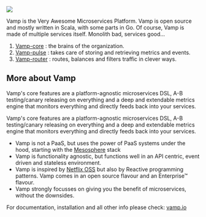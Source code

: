 ![](http://vamp.io/img/vamp_logo_blue.svg)

Vamp is the Very Awesome Microservices Platform. Vamp is open source and mostly written in Scala, with some
parts in Go. Of course, Vamp is made of multiple services itself. Monolith bad, services good...

1. [Vamp-core](https://github.com/magneticio/vamp-core) : the brains of the organization.
2. [Vamp-pulse](https://github.com/magneticio/vamp-pulse) : takes care of storing and retrieving metrics and events.
3. [Vamp-router](https://github.com/magneticio/vamp-router) : routes, balances and filters traffic in clever ways.

## More about Vamp

Vamp's core features are a platform-agnostic microservices DSL, A-B testing/canary releasing on everything and a deep and extendable metrics engine that monitors everything and directly feeds back into your services.

Vamp's core features are a platform-agnostic microservices DSL, A-B testing/canary releasing on everything
and a deep and extendable metrics engine that monitors everything and directly feeds back into your services.

* Vamp is not a PaaS, but uses the power of PaaS systems under the hood, starting with the [Mesosphere](http://mesosphere.com) stack
* Vamp is functionality agnostic, but functions well in an API centric, event driven and stateless environment. 
* Vamp is inspired by [Netflix OSS](http://netflix.github.io/) but also by Reactive programming patterns. Vamp comes in an open source flavour and an Enterprise™ flavour.
* Vamp strongly focusses on giving you the benefit of microservices, without the downsides.

For documentation, installation and all other info please check: [vamp.io](http://vamp.io)


